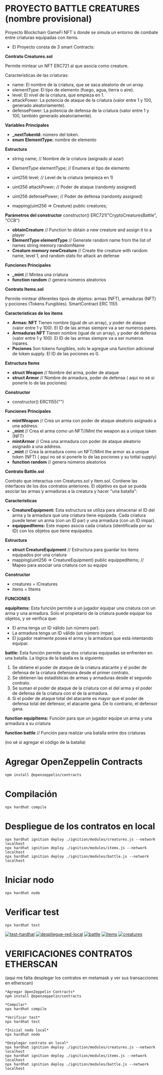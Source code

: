 # PROYECTO BATTLE CREATURES (nombre provisional)

Proyecto Blockchain GameFi NFT´s donde se simula un entorno de combate entre criaturas equipadas con items.
- El Proyecto consta de 3 smart Contracts:

**Contrato Creatures.sol** 

Permite mintear un NFT ERC721 al que asocia como creature.

Caracteristicas de las criaturas:
- name: El nombre de la criatura, que se saca aleatorio de un array.
- elementType: El tipo de elemento (fuego, agua, tierra o aire).
- level: El nivel de la criatura, que empieza en 1.
- attackPower: La potencia de ataque de la criatura (valor entre 1 y 100, generado aleatoriamente).
- defensePower: La potencia de defensa de la criatura (valor entre 1 y 100, también generado aleatoriamente). 


**Variables Principales**

- **_nextTokenId:** número del token.
- **enum ElementType:** nombre de elemento

**Estructura**

- string name;             // Nombre de la criatura (asignado al azar)
- ElementType elementType; // Enumera el tipo de elemento
- uint256 level;           // Level de la criatura (empieza en 1)
- uint256 attackPower;     // Poder de ataque (randomly assigned)
- uint256 defensePower;    // Poder de defensa (randomly assigned)

- mapping(uint256 => Creature) public creatures;

**Parámetros del constructor**
 constructor() ERC721("CryptoCreaturesBattle", "CCB")
  
- **obtainCreature** // Function to obtain a new creature and assign it to a player
- **ElementType elementType** // Generate random name from the list of names string memory randomName 
- **Creature memory newCreature** // Create the creature with random name, level 1, and random stats for attack an defense

**Funciones Principales**
- **_mint** // Mintea una criatura
- **function random** // genera números aleatorios 



**Contrato Items.sol**

Permite mintear diferentes tipos de objetos: armas (NFT), armaduras (NFT) y pociones (Tokens Fungibles).
SmartContract ERC 1155

 **Caracteristicas de los items**
- **Armas: NFT** Tienen nombre (igual de un array), y poder de ataque (valor entre 1 y 100). El ID de las armas siempre va a ser numeros pares.
- **Armaduras NFT** Tienen nombre (igual de un array), y poder de defensa (valor entre 1 y 100). El ID de las armas siempre va a ser numeros inpares.
- **Pociones** Son tokens fungibles, solo le agregue una function adicional de token supply. El ID de las pociones es 0. 

**Estructura Items**
- **struct Weapon** // Nombre del arma, poder de ataque
- **struct Armor** // Nombre de armadura, poder de defensa
( aqui no sé si ponerle lo de las pociones)

**Constructor**
- constructor() ERC1155("") 


**Funciones Principales**

- **mintWeapon** // Crea un arma con poder de ataque aleatorio asignado a una address.
- **_mint** // Crea el arma como un NFT//Mint the weapon as a unique token (NFT)
- **mintArmor** // Crea una armadura con poder de ataque aleatorio asignado a una address.
- **_mint** // Crea la armadura como un NFT//Mint the armor as a unique token (NFT)
( aqui no sé si ponerle lo de las pociones y su tottal supply)
- **function random** // genera números aleatorios



**Contrato Battle.sol**

Contrato que interactua con Creatures.sol y Item.sol. Contiene las interfaces de los dos contratos anteriores. El objetivo es que se pueda asociar las armas y armaduras a la creatura y hacer "una batalla":

**Caracteristicas**
- **CreatureEquipment:** Esta estructura se utiliza para almacenar el ID del arma y la armadura que una criatura tiene equipada. Cada criatura puede tener un arma (con un ID par) y una armadura (con un ID impar).
- **equippedItems:** Este mapeo asocia cada criatura (identificada por su ID) con los objetos que tiene equipados. 


**Estructura**
- **struct CreatureEquipment** // Estructura para guardar los items equipados por una criatura
- mapping(uint256 => CreatureEquipment) public equippedItems; // Mapeo para asociar una criatura con su equipo



**Constructor**
- creatures = ICreatures
- items = IItems 


**FUNCIONES**

**equipItems:** Esta función permite a un jugador equipar una criatura con un arma y una armadura. Solo el propietario de la criatura puede equipar los objetos, y se verifica que:
- El arma tenga un ID válido (un número par).
- La armadura tenga un ID válido (un número impar).
- El jugador realmente posea el arma y la armadura que está intentando equipar.

**battle:** Esta función permite que dos criaturas equipadas se enfrenten en una batalla. La lógica de la batalla es la siguiente:
1. Se obtiene el poder de ataque de la criatura atacante y el poder de defensa de la criatura defensora desde el primer contrato.
2. Se obtienen las estadísticas de armas y armaduras desde el segundo contrato.
3. Se suman el poder de ataque de la criatura con el del arma y el poder de defensa de la criatura con el de la armadura.
4. Si el poder de ataque total del atacante es mayor que el poder de defensa total del defensor, el atacante gana. De lo contrario, el defensor gana.

**function equipItems:** Función para que un jugador equipe un arma y una armadura a su criatura

**function battle** // Función para realizar una batalla entre dos criaturas

(no sé si agregar el código de la batalla)

# Agregar OpenZeppelin Contracts 
```
npm install @openzeppelin/contracts
```
# Compilación
```
npx hardhat compile
```
# Despliegue de los contratos en local
```
npx hardhat ignition deploy ./ignition/modules/creatures.js --network localhost
npx hardhat ignition deploy ./ignition/modules/items.js --network localhost
npx hardhat ignition deploy ./ignition/modules/battle.js --network localhost
```

# Iniciar nodo
```
npx hardhat node
```

# Verificar test
```
npx hardhat test
```

<a href="https://ibb.co/ygBVbgz"><img src="https://i.ibb.co/WBpsYBr/test-hardhat.jpg" alt="test-hardhat" border="0"></a>
<a href="https://ibb.co/LQ7W6BH"><img src="https://i.ibb.co/yhj15K7/despliegue-red-local.jpg" alt="despliegue-red-local" border="0"></a>
<a href="https://ibb.co/Fn8VNjV"><img src="https://i.ibb.co/vDLYgKY/battle.jpg" alt="battle" border="0"></a>
<a href="https://ibb.co/Wk85BK2"><img src="https://i.ibb.co/F5Z387D/items.jpg" alt="items" border="0"></a>
<a href="https://ibb.co/vBtPHRv"><img src="https://i.ibb.co/26btyHY/creatures.jpg" alt="creatures" border="0"></a>



# VERIFICACIONES CONTRATOS ETHERSCAN
(aqui me falta desplegar los contratos en metamask y ver sus transacciones en etherscan)







```
*Agregar OpenZeppelin Contracts*
npm install @openzeppelin/contracts

*Compilar*
npx hardhat compile

*Verificar test*
npx hardhat test

*Inicial nodo local*
npx hardhat node

*Desplegar contrato en local*
npx hardhat ignition deploy ./ignition/modules/creatures.js --network localhost
npx hardhat ignition deploy ./ignition/modules/items.js --network localhost
npx hardhat ignition deploy ./ignition/modules/battle.js --network localhost
```
